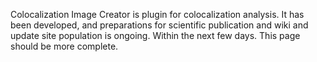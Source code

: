 Colocalization Image Creator is plugin for colocalization analysis. It has been developed, and preparations for scientific publication and wiki and update site population is ongoing. Within the next few days. This page should be more complete.
